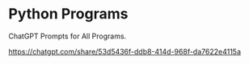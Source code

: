 # Python Programs

ChatGPT Prompts for All Programs.

https://chatgpt.com/share/53d5436f-ddb8-414d-968f-da7622e4115a
